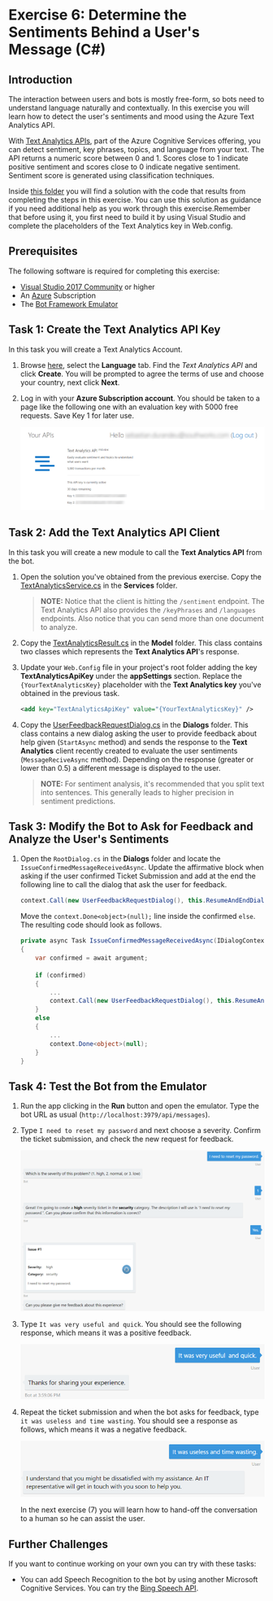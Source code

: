 # Exercise 6: Determine the Sentiments Behind a User's Message (C#)

## Introduction

The interaction between users and bots is mostly free-form, so bots need to understand language naturally and contextually. In this exercise you will learn how to detect the user's sentiments and mood using the Azure Text Analytics API.

With [Text Analytics APIs](https://azure.microsoft.com/en-us/services/cognitive-services/text-analytics/), part of the Azure Cognitive Services offering, you can  detect sentiment, key phrases, topics, and language from your text. The API returns a numeric score between 0 and 1. Scores close to 1 indicate positive sentiment and scores close to 0 indicate negative sentiment. Sentiment score is generated using classification techniques.

Inside [this folder](./exercise6-MoodDetection) you will find a solution with the code that results from completing the steps in this exercise. You can use this solution as guidance if you need additional help as you work through this exercise.Remember that before using it, you first need to build it by using Visual Studio and complete the placeholders of the Text Analytics key in Web.config.

## Prerequisites

The following software is required for completing this exercise:

* [Visual Studio 2017 Community](https://www.visualstudio.com/downloads/) or higher
* An [Azure](https://azureinfo.microsoft.com/us-freetrial.html?cr_cc=200744395&wt.mc_id=usdx_evan_events_reg_dev_0_iottour_0_0) Subscription
* The [Bot Framework Emulator](https://emulator.botframework.com/)

## Task 1: Create the Text Analytics API Key

In this task you will create a Text Analytics Account.

1. Browse [here](https://azure.microsoft.com/en-us/try/cognitive-services/), select the **Language** tab. Find the *Text Analytics API* and click **Create**. You will be prompted to agree the terms of use and choose your country, next click **Next**.

1. Log in with your **Azure Subscription account**. You should be taken to a page like the following one with an evaluation key with 5000 free requests. Save Key 1 for later use.

    ![exercise6-text-analytics-keys](./images/exercise6-text-analytics-keys.png)

## Task 2: Add the Text Analytics API Client

In this task you will create a new module to call the **Text Analytics API** from the bot.

1. Open the solution you've obtained from the previous exercise. Copy the [TextAnalyticsService.cs](../assets/csharp-mooddetection/Services/TextAnalyticsService.cs) in the **Services** folder.

    > **NOTE:** Notice that the client is hitting the `/sentiment` endpoint. The Text Analytics API also provides the `/keyPhrases` and `/languages` endpoints. Also notice that you can send more than one document to analyze.

1. Copy the [TextAnalyticsResult.cs](../assets/csharp-mooddetection/Model/TextAnalyticsResult.cs) in the **Model** folder. This class contains two classes which represents the **Text Analytics API**'s response.

1. Update your `Web.Config` file in your project's root folder adding the key **TextAnalyticsApiKey** under the **appSettings** section. Replace the `{YourTextAnalyticsKey}` placeholder with the **Text Analytics key** you've obtained in the previous task.

    ``` xml
    <add key="TextAnalyticsApiKey" value="{YourTextAnalyticsKey}" />
    ```
1. Copy the [UserFeedbackRequestDialog.cs](../assets/csharp-mooddetection/Dialogs/UserFeedbackRequestDialog.cs) in the **Dialogs** folder. This class contains a new dialog asking the user to provide feedback about help given (`StartAsync` method) and sends the response to the **Text Analytics** client recently created to evaluate the user sentiments (`MessageReciveAsync` method). Depending on the response (greater or lower than 0.5) a different message is displayed to the user.

    > **NOTE:** For sentiment analysis, it's recommended that you split text into sentences. This generally leads to higher precision in sentiment predictions.

## Task 3: Modify the Bot to Ask for Feedback and Analyze the User's Sentiments

1. Open the `RootDialog.cs` in the **Dialogs** folder and locate the `IssueConfirmedMessageReceivedAsync`. Update the affirmative block when asking if the user confirmed Ticket Submission and add at the end the following line to call the dialog that ask the user for feedback.

    ``` csharp
    context.Call(new UserFeedbackRequestDialog(), this.ResumeAndEndDialogAsync);
    ```

    Move the `context.Done<object>(null);` line inside the confirmed `else`. The resulting code should look as follows.

    ``` csharp
    private async Task IssueConfirmedMessageReceivedAsync(IDialogContext context, IAwaitable<bool> argument)
    {
        var confirmed = await argument;

        if (confirmed)
        {
            ...
            context.Call(new UserFeedbackRequestDialog(), this.ResumeAndEndDialogAsync);
        }
        else
        {
            ...
            context.Done<object>(null);
        }
    }
    ```

## Task 4: Test the Bot from the Emulator

1. Run the app clicking in the **Run** button and open the emulator. Type the bot URL as usual (`http://localhost:3979/api/messages`).

1. Type `I need to reset my password` and next choose a severity. Confirm the ticket submission, and check the new request for feedback.

    ![exercise6-test-providefeedback](./images/exercise6-test-providefeedback.png)

1. Type `It was very useful and quick`. You should see the following response, which means it was a positive feedback.

    ![exercise6-possitivefeedback](./images/exercise6-possitivefeedback.png)

1. Repeat the ticket submission and when the bot asks for feedback, type `it was useless and time wasting`. You should see a response as follows, which means it was a negative feedback.

    ![exercise6-negativefeedback](./images/exercise6-negativefeedback.png)

    In the next exercise (7) you will learn how to hand-off the conversation to a human so he can assist the user.

## Further Challenges

If you want to continue working on your own you can try with these tasks:

* You can add Speech Recognition to the bot by using another Microsoft Cognitive Services. You can try the [Bing Speech API](https://azure.microsoft.com/en-us/services/cognitive-services/speech/).
